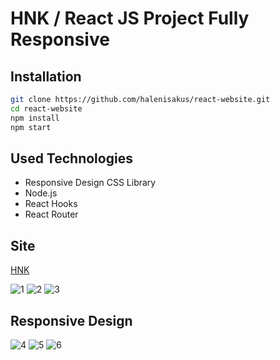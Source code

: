 # HNK / React JS Project Fully Responsive

## Installation

```bash
git clone https://github.com/halenisakus/react-website.git
cd react-website
npm install
npm start
```

## Used Technologies

- Responsive Design CSS Library <br/>
- Node.js <br/>
- React Hooks <br/>
- React Router <br/>

## Site

[HNK](https://codesandbox.io/s/github/halenisakus/react-website)


![1](https://user-images.githubusercontent.com/47247825/93689372-aff16680-fad6-11ea-88c5-b6b5a6bd652a.png)
![2](https://user-images.githubusercontent.com/47247825/93689379-b7187480-fad6-11ea-8953-4209959132d2.png)
![3](https://user-images.githubusercontent.com/47247825/93689384-bd0e5580-fad6-11ea-85b9-33e039579cb4.png)



## Responsive Design



![4](https://user-images.githubusercontent.com/47247825/93689396-d9aa8d80-fad6-11ea-80fb-c2b59f04e60d.png)
![5](https://user-images.githubusercontent.com/47247825/93689398-db745100-fad6-11ea-9908-a80d4a35dc0e.png)
![6](https://user-images.githubusercontent.com/47247825/93689411-f5159880-fad6-11ea-98ab-e9152c0c7742.png)



